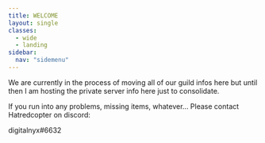 ```yaml
---
title: WELCOME
layout: single
classes: 
  - wide
  - landing
sidebar:
  nav: "sidemenu"
---
```

We are currently in the process of moving all of our guild infos here but until then I am hosting the private server info here just to consolidate.

If you run into any problems, missing items, whatever... Please contact Hatredcopter on discord:

digitalnyx#6632

